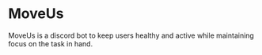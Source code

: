 # MoveUs
MoveUs is a discord bot to keep users healthy and active while maintaining focus on the task in hand.